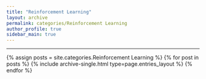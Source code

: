 ```yaml
---
title: "Reinforcement Learning"
layout: archive
permalink: categories/Reinforcement Learning
author_profile: true
sidebar_main: true
---
```


<!-- 공백이 포함되어 있는 카테고리 이름의 경우 site.categories['a b c'] 이런식으로! -->

***

{% assign posts = site.categories.Reinforcement Learning %}
{% for post in posts %} {% include archive-single.html type=page.entries_layout %} {% endfor %}